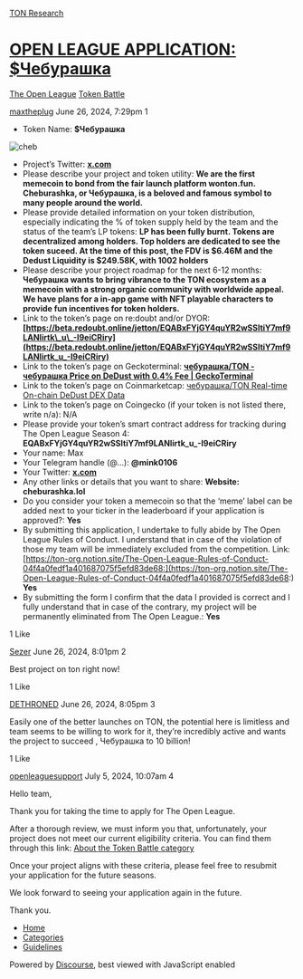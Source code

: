 [TON Research](/)

# [OPEN LEAGUE APPLICATION: $Чебурашка](/t/open-league-application/26004)

[The Open League](/c/the-open-league/token-leaderboard/57)  [Token Battle](/c/the-open-league/token-leaderboard/57) 

    

[maxtheplug](https://tonresear.ch/u/maxtheplug)   June 26, 2024, 7:29pm  1

*   Token Name: **$Чебурашка**

![cheb](https://tonresear.ch/uploads/default/original/2X/1/1e0cf0f0289dcb3e0af96130bc0b150ad0e554c9.jpeg)

*   Project’s Twitter: **[x.com](https://x.com/cheburashkacoin)**
*   Please describe your project and token utility: **We are the first memecoin to bond from the fair launch platform wonton.fun. Cheburashka, or Чебурашка, is a beloved and famous symbol to many people around the world.**
*   Please provide detailed information on your token distribution, especially indicating the % of token supply held by the team and the status of the team’s LP tokens: **LP has been fully burnt. Tokens are decentralized among holders. Top holders are dedicated to see the token suceed. At the time of this post, the FDV is $6.46M and the Dedust Liquidity is $249.58K, with 1002 holders**
*   Please describe your project roadmap for the next 6-12 months: **Чебурашка wants to bring vibrance to the TON ecosystem as a memecoin with a strong organic community with worldwide appeal. We have plans for a in-app game with NFT playable characters to provide fun incentives for token holders.**
*   Link to the token’s page on re:doubt and/or DYOR: **[https://beta.redoubt.online/jetton/EQABxFYjGY4quYR2wSSltiY7mf9LANIirtk\_u\_-I9eiCRiry](https://beta.redoubt.online/jetton/EQABxFYjGY4quYR2wSSltiY7mf9LANIirtk_u_-I9eiCRiry)**
*   Link to the token’s page on Geckoterminal: **[чебурашка/TON - чебурашка Price on DeDust with 0.4% Fee | GeckoTerminal](https://www.geckoterminal.com/ton/pools/EQDuejcoxceuyPaDE5-HQpyKiCl2gHiD3dDQDrnuvFmKNssf)**
*   Link to the token’s page on Coinmarketcap: [чебурашка/TON Real-time On-chain DeDust DEX Data](https://coinmarketcap.com/dexscan/ton/EQDuejcoxceuyPaDE5-HQpyKiCl2gHiD3dDQDrnuvFmKNssf/)
*   Link to the token’s page on Coingecko (if your token is not listed there, write n/a): N/A
*   Please provide your token’s smart contract address for tracking during The Open League Season 4: **EQABxFYjGY4quYR2wSSltiY7mf9LANIirtk\_u\_-I9eiCRiry**
*   Your name: Max
*   Your Telegram handle (@…): **@mink0106**
*   Your Twitter: **[x.com](https://x.com/max_the_plug)**
*   Any other links or details that you want to share: **Website: cheburashka.lol**
*   Do you consider your token a memecoin so that the ‘meme’ label can be added next to your ticker in the leaderboard if your application is approved?: **Yes**
*   By submitting this application, I undertake to fully abide by The Open League Rules of Conduct. I understand that in case of the violation of those my team will be immediately excluded from the competition. Link: [https://ton-org.notion.site/The-Open-League-Rules-of-Conduct-04f4a0fedf1a401687075f5efd83de68:](https://ton-org.notion.site/The-Open-League-Rules-of-Conduct-04f4a0fedf1a401687075f5efd83de68:) **Yes**
*   By submitting the form I confirm that the data I provided is correct and I fully understand that in case of the contrary, my project will be permanently eliminated from The Open League.: **Yes**

  1 Like

[Sezer](https://tonresear.ch/u/Sezer) June 26, 2024, 8:01pm  2

Best project on ton right now!

  1 Like

[DETHRONED](https://tonresear.ch/u/DETHRONED) June 26, 2024, 8:05pm  3

Easily one of the better launches on TON, the potential here is limitless and team seems to be willing to work for it, they’re incredibly active and wants the project to succeed , Чебурашка to 10 billion!

  1 Like

[openleaguesupport](https://tonresear.ch/u/openleaguesupport) July 5, 2024, 10:07am  4

Hello team,

Thank you for taking the time to apply for The Open League.

After a thorough review, we must inform you that, unfortunately, your project does not meet our current eligibility criteria. You can find them through this link: [About the Token Battle category](https://tonresear.ch/t/about-the-token-battle-category/1274)

Once your project aligns with these criteria, please feel free to resubmit your application for the future seasons.

We look forward to seeing your application again in the future.

Thank you.

 

*   [Home](/)
*   [Categories](/categories)
*   [Guidelines](/guidelines)

Powered by [Discourse](https://www.discourse.org), best viewed with JavaScript enabled